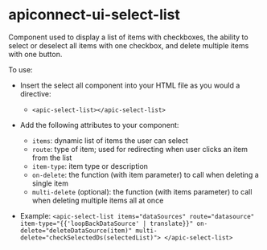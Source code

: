 # apiconnect-ui-select-list
Component used to display a list of items with checkboxes, the ability to select or deselect all items with one checkbox, and delete multiple items with one button.

To use:
* Insert the select all component into your HTML file as you would a directive:
    * `<apic-select-list></apic-select-list>`

* Add the following attributes to your component:
    * `items`: dynamic list of items the user can select
    * `route`: type of item; used for redirecting when user clicks an item from the list
    * `item-type`: item type or description
    * `on-delete`: the function (with item parameter) to call when deleting a single item
    * `multi-delete` (optional): the function (with items parameter) to call when deleting multiple items all at once

* Example:
`<apic-select-list
items="dataSources"
route="datasource"
item-type="{{'loopBackDataSource' | translate}}"
on-delete="deleteDataSource(item)"
multi-delete="checkSelectedDs(selectedList)">
</apic-select-list>`
